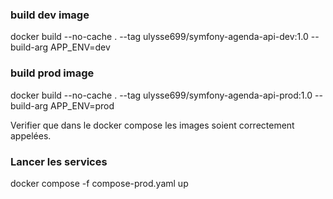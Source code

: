 ### build dev image
docker build --no-cache . --tag ulysse699/symfony-agenda-api-dev:1.0 --build-arg APP_ENV=dev


### build prod image
docker build --no-cache . --tag ulysse699/symfony-agenda-api-prod:1.0 --build-arg APP_ENV=prod

Verifier que dans le docker compose les images soient correctement appelées.

### Lancer les services
docker compose -f compose-prod.yaml up

